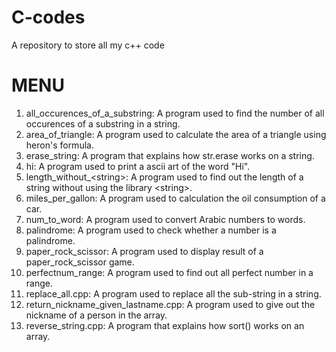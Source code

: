 # C-codes
A repository to store all my c++ code

MENU                            
=========================================
1. all_occurences_of_a_substring: A program used to find the number of all occurences of a substring in a string.
2. area_of_triangle: A program used to calculate the area of a triangle using heron's formula.
3. erase_string: A program that explains how str.erase works on a string.
4. hi: A program used to print a ascii art of the word "Hi".
5. length_without_\<string\>: A program used to find out the length of a string without using the library \<string\>.
6. miles_per_gallon: A program used to calculation the oil consumption of a car.
7. num_to_word: A program used to convert Arabic numbers to words.
8. palindrome: A program used to check whether a number is a palindrome.
9. paper_rock_scissor: A program used to display result of a paper_rock_scissor game.
10. perfectnum_range: A program used to find out all perfect number in a range.
11. replace_all.cpp: A program used to replace all the sub-string in a string.
12. return_nickname_given_lastname.cpp: A program used to give out the nickname of a person in the array.
13. reverse_string.cpp: A program that explains how sort() works on an array.

